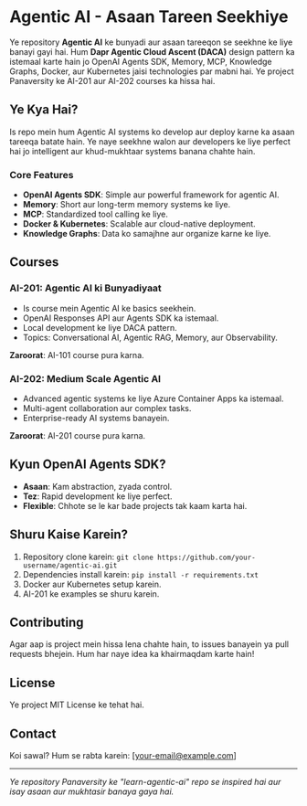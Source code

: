 # Agentic AI - Asaan Tareen Seekhiye

Ye repository **Agentic AI** ke bunyadi aur asaan tareeqon se seekhne ke liye banayi gayi hai. Hum **Dapr Agentic Cloud Ascent (DACA)** design pattern ka istemaal karte hain jo OpenAI Agents SDK, Memory, MCP, Knowledge Graphs, Docker, aur Kubernetes jaisi technologies par mabni hai. Ye project Panaversity ke AI-201 aur AI-202 courses ka hissa hai.

## Ye Kya Hai?

Is repo mein hum Agentic AI systems ko develop aur deploy karne ka asaan tareeqa batate hain. Ye naye seekhne walon aur developers ke liye perfect hai jo intelligent aur khud-mukhtaar systems banana chahte hain.

### Core Features
- **OpenAI Agents SDK**: Simple aur powerful framework for agentic AI.
- **Memory**: Short aur long-term memory systems ke liye.
- **MCP**: Standardized tool calling ke liye.
- **Docker & Kubernetes**: Scalable aur cloud-native deployment.
- **Knowledge Graphs**: Data ko samajhne aur organize karne ke liye.

## Courses

### AI-201: Agentic AI ki Bunyadiyaat
- Is course mein Agentic AI ke basics seekhein.
- OpenAI Responses API aur Agents SDK ka istemaal.
- Local development ke liye DACA pattern.
- Topics: Conversational AI, Agentic RAG, Memory, aur Observability.

**Zaroorat**: AI-101 course pura karna.

### AI-202: Medium Scale Agentic AI
- Advanced agentic systems ke liye Azure Container Apps ka istemaal.
- Multi-agent collaboration aur complex tasks.
- Enterprise-ready AI systems banayein.

**Zaroorat**: AI-201 course pura karna.

## Kyun OpenAI Agents SDK?
- **Asaan**: Kam abstraction, zyada control.
- **Tez**: Rapid development ke liye perfect.
- **Flexible**: Chhote se le kar bade projects tak kaam karta hai.

## Shuru Kaise Karein?
1. Repository clone karein: `git clone https://github.com/your-username/agentic-ai.git`
2. Dependencies install karein: `pip install -r requirements.txt`
3. Docker aur Kubernetes setup karein.
4. AI-201 ke examples se shuru karein.

## Contributing
Agar aap is project mein hissa lena chahte hain, to issues banayein ya pull requests bhejein. Hum har naye idea ka khairmaqdam karte hain!

## License
Ye project MIT License ke tehat hai.

## Contact
Koi sawal? Hum se rabta karein: [your-email@example.com]

---

*Ye repository Panaversity ke "learn-agentic-ai" repo se inspired hai aur isay asaan aur mukhtasir banaya gaya hai.*

